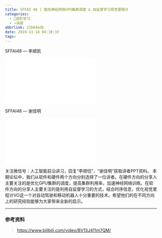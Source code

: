 ```yaml
---
title: SFFAI 48 | 面向神经网络GPU集群调度 & 自监督学习视觉里程计
categories:
  - 🌙进阶学习
  - ⭐讲座
abbrlink: 21b84edb
date: 2019-11-18 04:10:33
tags:
---
```


SFFAI48 — 李顺凯

<iframe src="//player.bilibili.com/player.html?aid=76139667&bvid=BV13J411m7QM&cid=130218848&p=1" scrolling="no" border="0" frameborder="no" framespacing="0" allowfullscreen="true"> </iframe>

<!--more-->

SFFAI48 — 谢佳明

<iframe src="//player.bilibili.com/player.html?aid=76139667&bvid=BV13J411m7QM&cid=130227611&p=2" scrolling="no" border="0" frameborder="no" framespacing="0" allowfullscreen="true"> </iframe>

关注微信号：人工智能前沿讲习，回复“李顺恺”，“谢佳明”获取讲者PPT资料。
本期论坛中，我们从软件和硬件两个方向分别选择了一位讲者。在硬件方向的分享人主要关注的是优化GPU集群的调度，提高集群利用率，加速神经网络训练。在软件方向的分享人主要关注的是利用自监督学习的方式，结合时序信息，优化视觉里程计VO这一个对自动驾驶和移动机器人十分重要的技术。希望他们的在不同方向上的研究经验能够为大家带来全新的启示。

***

### 参考资料

> <https://www.bilibili.com/video/BV13J411m7QM/>
